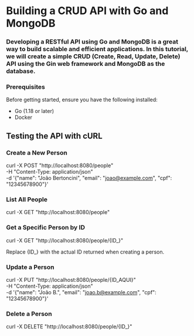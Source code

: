 # Building a CRUD API with Go and MongoDB

### Developing a RESTful API using Go and MongoDB is a great way to build scalable and efficient applications. In this tutorial, we will create a simple CRUD (Create, Read, Update, Delete) API using the Gin web framework and MongoDB as the database.

### Prerequisites
Before getting started, ensure you have the following installed:

- Go (1.18 or later)
- Docker

## Testing the API with cURL

### Create a New Person

curl -X POST "http://localhost:8080/people" \
     -H "Content-Type: application/json" \
     -d '{"name": "João Bertoncini", "email": "joao@example.com", "cpf": "12345678900"}'

### List All People

curl -X GET "http://localhost:8080/people"

### Get a Specific Person by ID

curl -X GET "http://localhost:8080/people/{ID_}"

Replace {ID_} with the actual ID returned when creating a person.

### Update a Person

curl -X PUT "http://localhost:8080/people/{ID_AQUI}" \
     -H "Content-Type: application/json" \
     -d '{"name": "João B.", "email": "joao.b@example.com", "cpf": "12345678900"}'

### Delete a Person

curl -X DELETE "http://localhost:8080/people/{ID_}"

